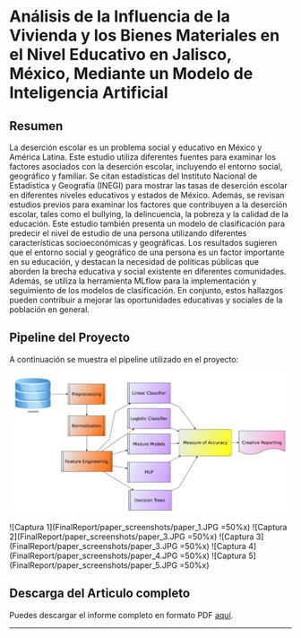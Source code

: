 # Análisis de la Influencia de la Vivienda y los Bienes Materiales en el Nivel Educativo en Jalisco, México, Mediante un Modelo de Inteligencia Artificial

## Resumen
La deserción escolar es un problema social y educativo en México y América Latina. Este estudio utiliza diferentes fuentes para examinar los factores asociados con la deserción escolar, incluyendo el entorno social, geográfico y familiar. Se citan estadísticas del Instituto Nacional de Estadística y Geografía (INEGI) para mostrar las tasas de deserción escolar en diferentes niveles educativos y estados de México. Además, se revisan estudios previos para examinar los factores que contribuyen a la deserción escolar, tales como el bullying, la delincuencia, la pobreza y la calidad de la educación. Este estudio también presenta un modelo de clasificación para predecir el nivel de estudio de una persona utilizando diferentes características socioeconómicas y geográficas. Los resultados sugieren que el entorno social y geográfico de una persona es un factor importante en su educación, y destacan la necesidad de políticas públicas que aborden la brecha educativa y social existente en diferentes comunidades. Además, se utiliza la herramienta MLflow para la implementación y seguimiento de los modelos de clasificación. En conjunto, estos hallazgos pueden contribuir a mejorar las oportunidades educativas y sociales de la población en general.

## Pipeline del Proyecto
A continuación se muestra el pipeline utilizado en el proyecto:

![Pipeline](FinalReport\LatexImages\pipeline.JPG)

![Captura 1](FinalReport/paper_screenshots/paper_1.JPG =50%x)
![Captura 2](FinalReport/paper_screenshots/paper_3.JPG =50%x)
![Captura 3](FinalReport/paper_screenshots/paper_3.JPG =50%x)
![Captura 4](FinalReport/paper_screenshots/paper_4.JPG =50%x)
![Captura 5](FinalReport/paper_screenshots/paper_5.JPG =50%x)

## Descarga del Articulo completo
Puedes descargar el informe completo en formato PDF [aquí](Proyecto_final\FinalReport\paper.pdf).

---
